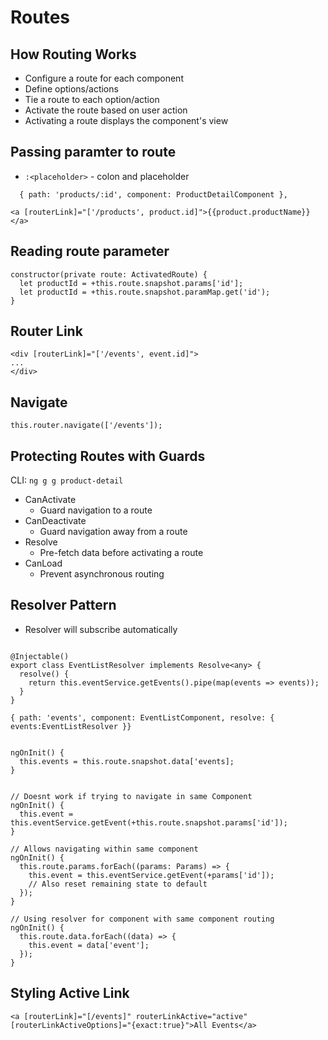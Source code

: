 # Routes

## How Routing Works

- Configure a route for each component
- Define options/actions
- Tie a route to each option/action
- Activate the route based on user action
- Activating a route displays the component's view

## Passing paramter to route

- `:<placeholder>` - colon and placeholder

```
  { path: 'products/:id', component: ProductDetailComponent },

<a [routerLink]="['/products', product.id]">{{product.productName}}</a>
```

## Reading route parameter

```
constructor(private route: ActivatedRoute) {
  let productId = +this.route.snapshot.params['id'];
  let productId = +this.route.snapshot.paramMap.get('id');
}
```

## Router Link

```
<div [routerLink]="['/events', event.id]">
...
</div>
```

## Navigate

```
this.router.navigate(['/events']);
```

## Protecting Routes with Guards

CLI: `ng g g product-detail`

- CanActivate
  - Guard navigation to a route
- CanDeactivate
  - Guard navigation away from a route
- Resolve
  - Pre-fetch data before activating a route
- CanLoad
  - Prevent asynchronous routing

## Resolver Pattern

- Resolver will subscribe automatically

```

@Injectable()
export class EventListResolver implements Resolve<any> {
  resolve() {
    return this.eventService.getEvents().pipe(map(events => events));
  }
}

{ path: 'events', component: EventListComponent, resolve: { events:EventListResolver }}


ngOnInit() {
  this.events = this.route.snapshot.data['events];
}


// Doesnt work if trying to navigate in same Component
ngOnInit() {
  this.event = this.eventService.getEvent(+this.route.snapshot.params['id']);
}

// Allows navigating within same component
ngOnInit() {
  this.route.params.forEach((params: Params) => {
    this.event = this.eventService.getEvent(+params['id']);
    // Also reset remaining state to default
  });
}

// Using resolver for component with same component routing
ngOnInit() {
  this.route.data.forEach((data) => {
    this.event = data['event'];
  });
}

```

## Styling Active Link

```
<a [routerLink]="[/events]" routerLinkActive="active" [routerLinkActiveOptions]="{exact:true}">All Events</a>
```
